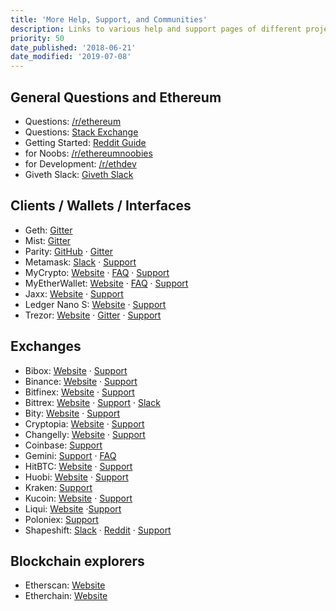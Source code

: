 ```yaml
---
title: 'More Help, Support, and Communities'
description: Links to various help and support pages of different projects in the crypto space
priority: 50
date_published: '2018-06-21'
date_modified: '2019-07-08'
---
```


## General Questions and Ethereum

* Questions:                 [/r/ethereum](https://reddit.com/r/ethereum)
* Questions:                 [Stack Exchange](https://ethereum.stackexchange.com/)
* Getting Started:           [Reddit Guide](https://www.reddit.com/r/ethereum/comments/61y5ix/welcome_to_rethereum_the_reddit_front_page_of_the/)
* for Noobs:                 [/r/ethereumnoobies](https://www.reddit.com/r/ethereumnoobies)
* for Development:           [/r/ethdev](https://www.reddit.com/r/ethdev)
* Giveth Slack:              [Giveth Slack](https://giveth.slack.com/)

## Clients / Wallets / Interfaces

* Geth:                      [Gitter](https://gitter.im/ethereum/go-ethereum)
* Mist:                      [Gitter](https://gitter.im/ethereum/mist)
* Parity:                    [GitHub](https://github.com/paritytech/parity) · [Gitter](https://gitter.im/paritytech/parity)
* Metamask:                  [Slack](https://metamask-slack-autoinvite.herokuapp.com/) · [Support](https://support.metamask.io/new)
* MyCrypto:                  [Website](https://mycrypto.com/) · [FAQ](https://support.mycrypto.com/) · [Support](mailto:support@mycrypto.com)
* MyEtherWallet:             [Website](https://myetherwallet.com/) · [FAQ](https://myetherwallet.github.io/knowledge-base/) · [Support](mailto:support@myetherwallet.com)
* Jaxx:                      [Website](https://jaxx.io/) · [Support](https://decentral.zendesk.com/hc/en-us)
* Ledger Nano S:             [Website](https://www.ledgerwallet.com/) · [Support](https://ledger.zendesk.com/hc/en-us/requests/new)
* Trezor:                    [Website](https://trezor.io/) · [Gitter](https://gitter.im/trezor/community) · [Support](mailto:support@trezor.io)

## Exchanges

* Bibox:                     [Website](https://www.bibox.com/) · [Support](https://bibox.zendesk.com/hc/en-us/categories/115000398333-Support)
* Binance:                   [Website](https://www.binance.com/) · [Support](https://support.binance.com/hc/en-us)
* Bitfinex:                  [Website](https://www.bitfinex.com/) · [Support](https://www.bitfinex.com/support)
* Bittrex:                   [Website](https://bittrex.com/Home/Markets) · [Support](https://bittrex.com/Home/Contact) ·  [Slack](http://slack.bittrex.com/)
* Bity:                      [Website](https://bity.com/af/jshkb37v) · [Support](mailto:support@bity.com)
* Cryptopia:                 [Website](https://www.cryptopia.co.nz/) · [Support](https://www.cryptopia.co.nz/Support)
* Changelly:                 [Website](https://changelly.com/about) · [Support](mailto:support@changelly.com)
* Coinbase:                  [Support](https://support.coinbase.com/)
* Gemini:                    [Support](https://gemini24.zendesk.com/hc/en-us/requests/new) · [FAQ](https://gemini24.zendesk.com/hc/en-us)
* HitBTC:                    [Website](https://hitbtc.com/) · [Support](https://support.hitbtc.com/hc/en-us)
* Huobi:                     [Website](https://www.huobi.pro/) · [Support](mailto:support@huobi.pro)
* Kraken:                    [Support](https://support.kraken.com/hc/en-us)
* Kucoin:                    [Website](https://www.kucoin.com/#/) · [Support](http://kucoin.udesk.cn/im_client/?web_plugin_id=36121&language=en-us)
* Liqui:                     [Website](https://liqui.io/) ·[Support](https://liqui.freshdesk.com/support/home)
* Poloniex:                  [Support](https://poloniex.com/support/)
* Shapeshift:                [Slack](https://shapeshiftcommunity.herokuapp.com/) · [Reddit](https://www.reddit.com/r/shapeshiftio) · [Support](https://shapeshift.zendesk.com/hc/en-us/requests/new)

## Blockchain explorers

* Etherscan:                        [Website](https://etherscan.io/)
* Etherchain:                       [Website](https://www.etherchain.org/)
